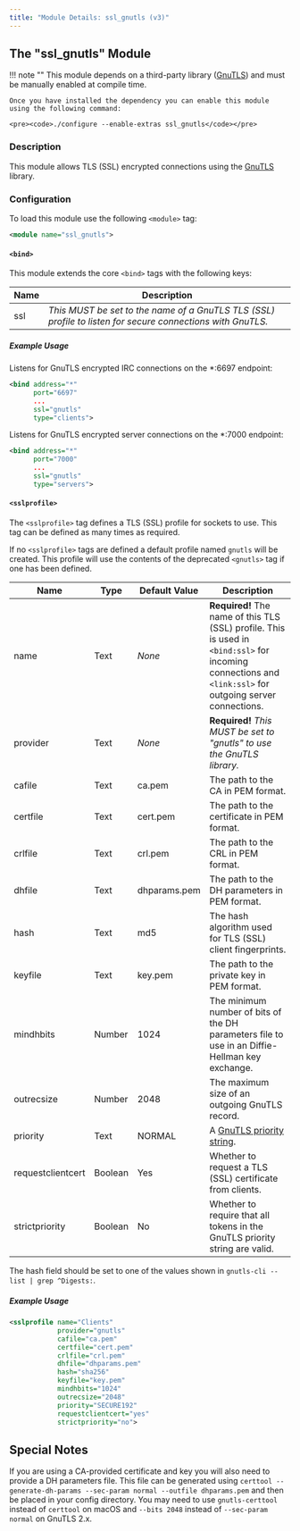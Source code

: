 ```yaml
---
title: "Module Details: ssl_gnutls (v3)"
---
```


## The "ssl_gnutls" Module

!!! note ""
    This module depends on a third-party library ([GnuTLS](https://gnutls.org)) and must be manually enabled at compile time.

    Once you have installed the dependency you can enable this module using the following command:

    <pre><code>./configure --enable-extras ssl_gnutls</code></pre>

### Description

This module allows TLS (SSL) encrypted connections using the [GnuTLS](https://gnutls.org) library.

### Configuration

To load this module use the following `<module>` tag:

```xml
<module name="ssl_gnutls">
```

#### `<bind>`

This module extends the core `<bind>` tags with the following keys:

Name | Description
---- | -----------
ssl  | *This MUST be set to the name of a GnuTLS TLS (SSL) profile to listen for secure connections with GnuTLS.*

##### Example Usage

Listens for GnuTLS encrypted IRC connections on the *:6697 endpoint:

```xml
<bind address="*"
      port="6697"
      ...
      ssl="gnutls"
      type="clients">
```

Listens for GnuTLS encrypted server connections on the *:7000 endpoint:

```xml
<bind address="*"
      port="7000"
      ...
      ssl="gnutls"
      type="servers">
```

#### `<sslprofile>`

The `<sslprofile>` tag defines a TLS (SSL) profile for sockets to use. This tag can be defined as many times as required.

If no `<sslprofile>` tags are defined a default profile named `gnutls` will be created. This profile will use the contents of the deprecated `<gnutls>` tag if one has been defined.

Name              | Type    | Default Value | Description
----------------- | ------- | ------------- | -----------
name              | Text    | *None*        | **Required!** The name of this TLS (SSL) profile. This is used in `<bind:ssl>` for incoming connections and `<link:ssl>` for outgoing server connections.
provider          | Text    | *None*        | **Required!** *This MUST be set to "gnutls" to use the GnuTLS library.*
cafile            | Text    | ca.pem        | The path to the CA in PEM format.
certfile          | Text    | cert.pem      | The path to the certificate in PEM format.
crlfile           | Text    | crl.pem       | The path to the CRL in PEM format.
dhfile            | Text    | dhparams.pem  | The path to the DH parameters in PEM format.
hash              | Text    | md5           | The hash algorithm used for TLS (SSL) client fingerprints.
keyfile           | Text    | key.pem       | The path to the private key in PEM format.
mindhbits         | Number  | 1024          | The minimum number of bits of the DH parameters file to use in an Diffie-Hellman key exchange.
outrecsize        | Number  | 2048          | The maximum size of an outgoing GnuTLS record.
priority          | Text    | NORMAL        | A [GnuTLS priority string](https://gnutls.org/manual/html_node/Priority-Strings.html).
requestclientcert | Boolean | Yes           | Whether to request a TLS (SSL) certificate from clients.
strictpriority    | Boolean | No            | Whether to require that all tokens in the GnuTLS priority string are valid.

The hash field should be set to one of the values shown in `gnutls-cli --list | grep ^Digests:`.

##### Example Usage

```xml
<sslprofile name="Clients"
            provider="gnutls"
            cafile="ca.pem"
            certfile="cert.pem"
            crlfile="crl.pem"
            dhfile="dhparams.pem"
            hash="sha256"
            keyfile="key.pem"
            mindhbits="1024"
            outrecsize="2048"
            priority="SECURE192"
            requestclientcert="yes"
            strictpriority="no">
```
## Special Notes

If you are using a CA-provided certificate and key you will also need to provide a DH parameters file. This file can be generated using `certtool --generate-dh-params --sec-param normal --outfile dhparams.pem` and then be placed in your config directory. You may need to use `gnutls-certtool` instead of `certtool` on macOS and `--bits 2048` instead of `--sec-param normal` on GnuTLS 2.x.

